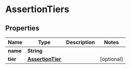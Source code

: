 # AssertionTiers

## Properties
Name | Type | Description | Notes
------------ | ------------- | ------------- | -------------
**name** | **String** |  | 
**tier** | [**AssertionTier**](AssertionTier.md) |  |  [optional]
